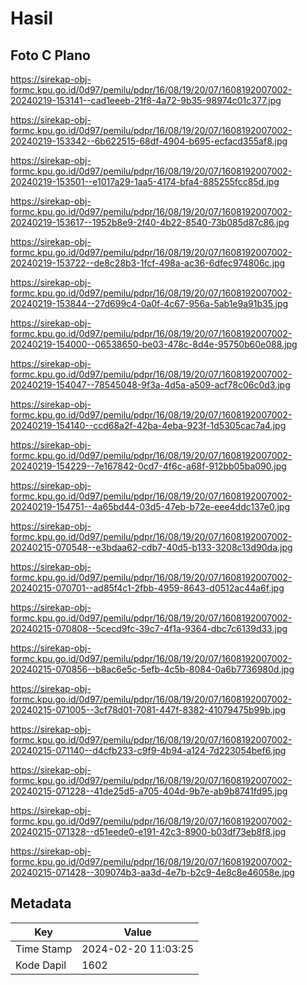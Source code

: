 # Hasil

## Foto C Plano

https://sirekap-obj-formc.kpu.go.id/0d97/pemilu/pdpr/16/08/19/20/07/1608192007002-20240219-153141--cad1eeeb-21f8-4a72-9b35-98974c01c377.jpg

https://sirekap-obj-formc.kpu.go.id/0d97/pemilu/pdpr/16/08/19/20/07/1608192007002-20240219-153342--6b622515-68df-4904-b695-ecfacd355af8.jpg

https://sirekap-obj-formc.kpu.go.id/0d97/pemilu/pdpr/16/08/19/20/07/1608192007002-20240219-153501--e1017a29-1aa5-4174-bfa4-885255fcc85d.jpg

https://sirekap-obj-formc.kpu.go.id/0d97/pemilu/pdpr/16/08/19/20/07/1608192007002-20240219-153617--1952b8e9-2f40-4b22-8540-73b085d87c86.jpg

https://sirekap-obj-formc.kpu.go.id/0d97/pemilu/pdpr/16/08/19/20/07/1608192007002-20240219-153722--de8c28b3-1fcf-498a-ac36-6dfec974806c.jpg

https://sirekap-obj-formc.kpu.go.id/0d97/pemilu/pdpr/16/08/19/20/07/1608192007002-20240219-153844--27d699c4-0a0f-4c67-956a-5ab1e9a91b35.jpg

https://sirekap-obj-formc.kpu.go.id/0d97/pemilu/pdpr/16/08/19/20/07/1608192007002-20240219-154000--06538650-be03-478c-8d4e-95750b60e088.jpg

https://sirekap-obj-formc.kpu.go.id/0d97/pemilu/pdpr/16/08/19/20/07/1608192007002-20240219-154047--78545048-9f3a-4d5a-a509-acf78c06c0d3.jpg

https://sirekap-obj-formc.kpu.go.id/0d97/pemilu/pdpr/16/08/19/20/07/1608192007002-20240219-154140--ccd68a2f-42ba-4eba-923f-1d5305cac7a4.jpg

https://sirekap-obj-formc.kpu.go.id/0d97/pemilu/pdpr/16/08/19/20/07/1608192007002-20240219-154229--7e167842-0cd7-4f6c-a68f-912bb05ba090.jpg

https://sirekap-obj-formc.kpu.go.id/0d97/pemilu/pdpr/16/08/19/20/07/1608192007002-20240219-154751--4a65bd44-03d5-47eb-b72e-eee4ddc137e0.jpg

https://sirekap-obj-formc.kpu.go.id/0d97/pemilu/pdpr/16/08/19/20/07/1608192007002-20240215-070548--e3bdaa62-cdb7-40d5-b133-3208c13d90da.jpg

https://sirekap-obj-formc.kpu.go.id/0d97/pemilu/pdpr/16/08/19/20/07/1608192007002-20240215-070701--ad85f4c1-2fbb-4959-8643-d0512ac44a6f.jpg

https://sirekap-obj-formc.kpu.go.id/0d97/pemilu/pdpr/16/08/19/20/07/1608192007002-20240215-070808--5cecd9fc-39c7-4f1a-9364-dbc7c6139d33.jpg

https://sirekap-obj-formc.kpu.go.id/0d97/pemilu/pdpr/16/08/19/20/07/1608192007002-20240215-070856--b8ac6e5c-5efb-4c5b-8084-0a6b7736980d.jpg

https://sirekap-obj-formc.kpu.go.id/0d97/pemilu/pdpr/16/08/19/20/07/1608192007002-20240215-071005--3cf78d01-7081-447f-8382-41079475b99b.jpg

https://sirekap-obj-formc.kpu.go.id/0d97/pemilu/pdpr/16/08/19/20/07/1608192007002-20240215-071140--d4cfb233-c9f9-4b94-a124-7d223054bef6.jpg

https://sirekap-obj-formc.kpu.go.id/0d97/pemilu/pdpr/16/08/19/20/07/1608192007002-20240215-071228--41de25d5-a705-404d-9b7e-ab9b8741fd95.jpg

https://sirekap-obj-formc.kpu.go.id/0d97/pemilu/pdpr/16/08/19/20/07/1608192007002-20240215-071328--d51eede0-e191-42c3-8900-b03df73eb8f8.jpg

https://sirekap-obj-formc.kpu.go.id/0d97/pemilu/pdpr/16/08/19/20/07/1608192007002-20240215-071428--309074b3-aa3d-4e7b-b2c9-4e8c8e46058e.jpg


## Metadata

| Key        | Value               |
| ---------- | ------------------- |
| Time Stamp | 2024-02-20 11:03:25 |
| Kode Dapil | 1602                |



